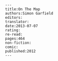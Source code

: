 
    ---
    title:On The Map
    authors:Simon Garfield
    editors:
    translator:
    date:2013-07-07
    rating:
    re-read:
    pages:464
    non-fiction:
    comic:
    published:2012
    ---

    